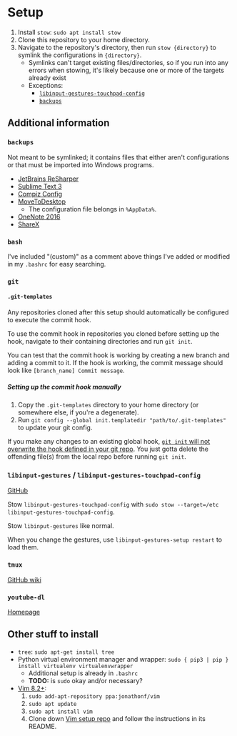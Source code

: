 # Setup

1. Install `stow`: `sudo apt install stow`
2. Clone this repository to your home directory.
3. Navigate to the repository's directory, then run `stow {directory}` to
    symlink the configurations in `{directory}`.
    - Symlinks can't target existing files/directories, so if you run into any
        errors when stowing, it's likely because one or more of the targets
        already exist
    - Exceptions:
        - [`libinput-gestures-touchpad-config`](#libinput-gestures--libinput-gestures-touchpad-config)
        - [`backups`](#backups)

## Additional information

### `backups`

Not meant to be symlinked; it contains files that either aren't configurations
or that must be imported into Windows programs.

- [JetBrains ReSharper](https://account.jetbrains.com/licenses)
- [Sublime Text 3](https://www.sublimetext.com/3)
- [Compiz Config](https://packages.ubuntu.com/search?keywords=compizconfig-settings-manager)
- [MoveToDesktop](https://github.com/Eun/MoveToDesktop/releases)
    - The configuration file belongs in `%AppData%`.
- [OneNote 2016](https://www.onenote.com/download)
- [ShareX](https://getsharex.com/downloads/)

### `bash`

I've included "(custom)" as a comment above things I've added or modified in my
`.bashrc` for easy searching.

### `git`

#### `.git-templates`

Any repositories cloned after this setup should automatically be configured to
execute the commit hook.

To use the commit hook in repositories you cloned before setting up the hook,
navigate to their containing directories and run `git init`.

You can test that the commit hook is working by creating a new branch and
adding a commit to it. If the hook is working, the commit message should look
like `[branch_name] Commit message`.

##### Setting up the commit hook manually

1. Copy the `.git-templates` directory to your home directory (or somewhere
    else, if you're a degenerate).
2. Run `git config --global init.templatedir "path/to/.git-templates"` to update
    your git config.

If you make any changes to an existing global hook, [`git init` will not
overwrite the hook defined in your git repo](https://coderwall.com/p/jp7d5q/create-a-global-git-commit-hook).
You just gotta delete the offending file(s) from the local repo before
running `git init`.

### `libinput-gestures` / `libinput-gestures-touchpad-config`

[GitHub](https://github.com/bulletmark/libinput-gestures)

Stow `libinput-gestures-touchpad-config` with
`sudo stow --target=/etc libinput-gestures-touchpad-config`.

Stow `libinput-gestures` like normal.

When you change the gestures, use `libinput-gestures-setup restart` to load them.

### `tmux`

[GitHub wiki](https://github.com/tmux/tmux/wiki)

### `youtube-dl`

[Homepage](https://ytdl-org.github.io/youtube-dl/index.html)

## Other stuff to install

- `tree`: `sudo apt-get install tree`
- Python virtual environment manager and wrapper:
    `sudo { pip3 | pip } install virtualenv virtualenvwrapper`
    - Additional setup is already in `.bashrc`
    - **TODO:** is `sudo` okay and/or necessary?
- [Vim 8.2+](https://tipsonubuntu.com/2016/09/13/vim-8-0-released-install-ubuntu-16-04/):
    1. `sudo add-apt-repository ppa:jonathonf/vim`
    2. `sudo apt update`
    3. `sudo apt install vim`
    4. Clone down [Vim setup repo](https://bitbucket.org/ChloeH/vim-setup/)
        and follow the instructions in its README.
